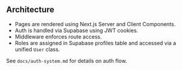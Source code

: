 ## Architecture

- Pages are rendered using Next.js Server and Client Components.
- Auth is handled via Supabase using JWT cookies.
- Middleware enforces route access.
- Roles are assigned in Supabase profiles table and accessed via a unified `User` class.

See `docs/auth-system.md` for details on auth flow.
